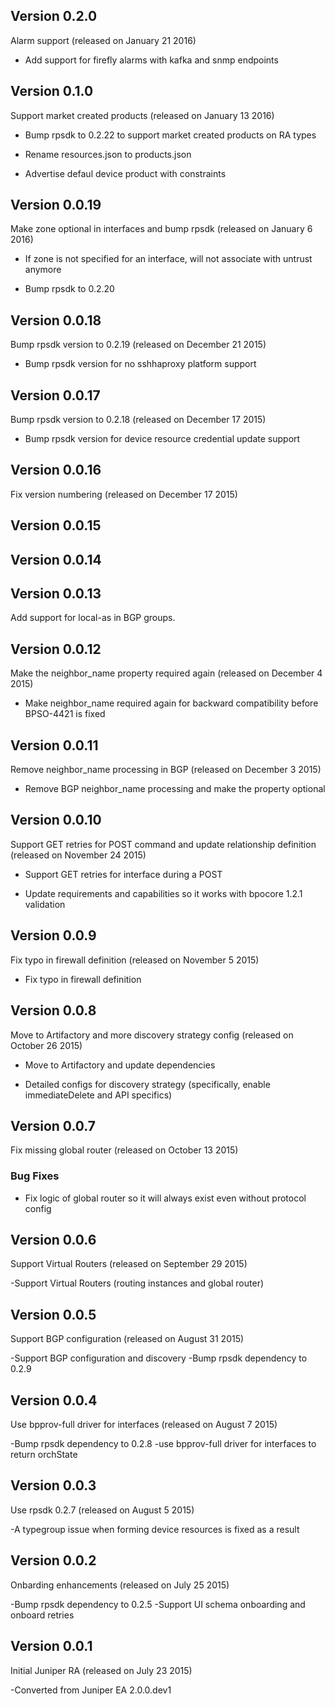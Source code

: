 Version 0.2.0
-------------

Alarm support (released on January 21 2016)

- Add support for firefly alarms with kafka and snmp endpoints

Version 0.1.0
-------------

Support market created products (released on January 13 2016)

- Bump rpsdk to 0.2.22 to support market created products on RA types

- Rename resources.json to products.json

- Advertise defaul device product with constraints 

Version 0.0.19
--------------
Make zone optional in interfaces and bump rpsdk (released on January 6 2016)

- If zone is not specified for an interface, will not associate with untrust anymore

- Bump rpsdk to 0.2.20

Version 0.0.18
--------------
Bump rpsdk version to 0.2.19 (released on December 21 2015)

- Bump rpsdk version for no sshhaproxy platform support

Version 0.0.17
--------------
Bump rpsdk version to 0.2.18 (released on December 17 2015)

- Bump rpsdk version for device resource credential update support

Version 0.0.16
--------------
Fix version numbering (released on December 17 2015)

Version 0.0.15
--------------

Version 0.0.14
--------------

Version 0.0.13
--------------

Add support for local-as in BGP groups.

Version 0.0.12
--------------

Make the neighbor_name property required again (released on December 4 2015)

- Make neighbor_name required again for backward compatibility before BPSO-4421 is fixed

Version 0.0.11
--------------

Remove neighbor_name processing in BGP (released on December 3 2015)

- Remove BGP neighbor_name processing and make the property optional

Version 0.0.10
--------------

Support GET retries for POST command and update relationship definition (released on November 24 2015)

- Support GET retries for interface during a POST

- Update requirements and capabilities so it works with bpocore 1.2.1 validation 

Version 0.0.9
-------------

Fix typo in firewall definition (released on November 5 2015)

- Fix typo in firewall definition

Version 0.0.8
-------------

Move to Artifactory and more discovery strategy config (released on October 26 2015)

- Move to Artifactory and update dependencies

- Detailed configs for discovery strategy (specifically, enable immediateDelete and API specifics)

Version 0.0.7
-------------

Fix missing global router (released on October 13 2015)

### Bug Fixes
- Fix logic of global router so it will always exist even without protocol config

Version 0.0.6
-------------

Support Virtual Routers (released on September 29 2015)

-Support Virtual Routers (routing instances and global router)

Version 0.0.5
-------------

Support BGP configuration (released on August 31 2015)

-Support BGP configuration and discovery
-Bump rpsdk dependency to 0.2.9

Version 0.0.4
-------------

Use bpprov-full driver for interfaces (released on August 7 2015)

-Bump rpsdk dependency to 0.2.8
-use bpprov-full driver for interfaces to return orchState

Version 0.0.3
-------------

Use rpsdk 0.2.7 (released on August 5 2015)

-A typegroup issue when forming device resources is fixed as a result

Version 0.0.2
-------------

Onbarding enhancements (released on July 25 2015)

-Bump rpsdk dependency to 0.2.5
-Support UI schema onboarding and onboard retries

Version 0.0.1
-------------

Initial Juniper RA (released on July 23 2015)

-Converted from Juniper EA 2.0.0.dev1


